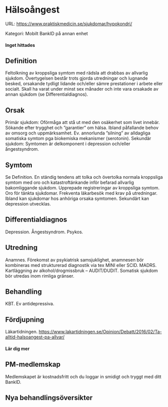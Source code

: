 # Hälsoångest

URL: https://www.praktiskmedicin.se/sjukdomar/hypokondri/



Kategori: Mobilt BankID på annan enhet

#### Inget hittades

## Definition

Feltolkning av kroppsliga symtom med rädsla att drabbas av allvarlig sjukdom. Övertygelsen består trots gjorda utredningar och lugnande besked, orsakande tydligt lidande och/eller sämre prestationer i arbete eller socialt. Skall ha varat under minst sex månader och inte vara orsakade av annan sjukdom (se Differentialdiagnos).

## Orsak

Primär sjukdom: Oförmåga att stå ut med den osäkerhet som livet innebär. Sökande efter trygghet och ”garantier” om hälsa. Ibland påfallande behov av omsorg och uppmärksamhet. Ev. annorlunda ”silning” av alldagliga somatiska symtom pga biokemiska mekanismer (serotonin). Sekundär sjukdom: Symtomen är delkomponent i depression och/eller ångestsyndrom.

## Symtom

Se Definition. En ständig tendens att tolka och övertolka normala kroppsliga symtom med oro och katastroftänkande inför befarad allvarlig bakomliggande sjukdom. Upprepade registreringar av kroppsliga symtom. Oro för tänkta sjukdomar. Frekventa läkarbesök med krav på utredningar. Ibland kan sjukdomar hos anhöriga orsaka symtomen. Sekundärt kan depression utvecklas.

## Differentialdiagnos

Depression. Ångestsyndrom. Psykos.

## Utredning

Anamnes.
Förekomst av psykiatrisk samsjuklighet, anamnesen bör kombineras med strukturerad diagnostik via tex MINI eller SCID. MADRS.
Kartläggning av alkohol/drogmissbruk – AUDIT/DUDIT.
Somatisk sjukdom bör utredas inom rimliga gränser.

## Behandling

KBT.
Ev antidepressiva.

## Fördjupning

Läkartidningen. https://www.lakartidningen.se/Opinion/Debatt/2016/02/Ta-alltid-halsoangest-pa-allvar/

#### Lär dig mer

## PM-medlemskap

Medlemskapet är kostnadsfritt och du loggar in smidigt och tryggt med ditt BankID.

## Nya behandlingsöversikter

